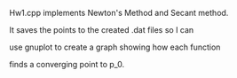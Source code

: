 Hw1.cpp implements Newton's Method and Secant method.

It saves the points to the created .dat files so I can

use gnuplot to create a graph showing how each function

finds a converging point to p_0.
